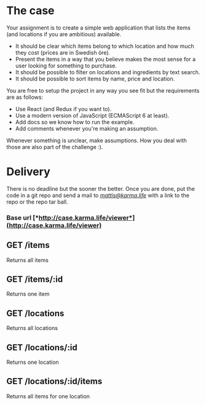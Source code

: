 # The case
Your assignment is to create a simple web application that lists the items (and locations if you are ambitious) available.
* It should be clear which items belong to which location and how much they cost (prices are in Swedish öre).
* Present the items in a way that you believe makes the most sense for a user looking for something to purchase.
* It should be possible to filter on locations and ingredients by text search.
* It should be possible to sort items by name, price and location.

You are free to setup the project in any way you see fit but the requirements are as follows:

* Use React (and Redux if you want to).
* Use a modern version of JavaScript (ECMAScript 6 at least).
* Add docs so we know how to run the example.
* Add comments whenever you're making an assumption.

Whenever something is unclear, make assumptions. How you deal with those are also part of the challenge :).

# Delivery

There is no deadline but the sooner the better. Once you are done, put the code in a git repo and send a mail to *mattis@karma.life* with a link to the repo or the repo tar ball.

### Base url [*http://case.karma.life/viewer*](http://case.karma.life/viewer)

## GET /items
Returns all items

## GET /items/:id
Returns one item

## GET /locations
Returns all locations

## GET /locations/:id
Returns one location

## GET /locations/:id/items
Returns all items for one location
